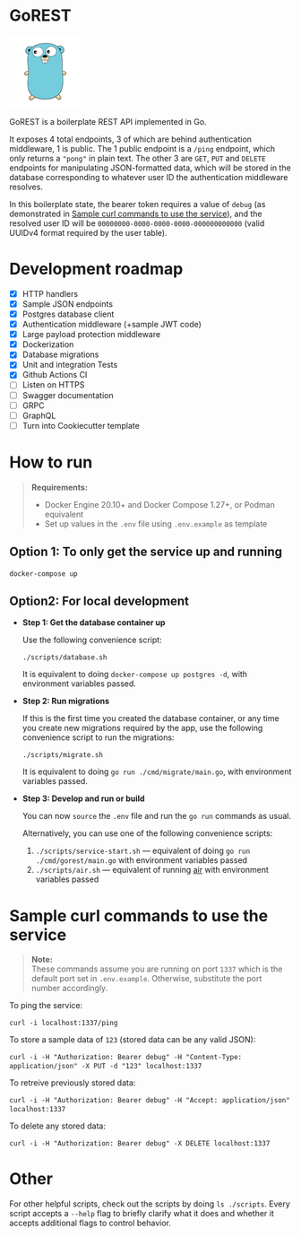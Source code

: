 # GoREST

![Gopher logo](gopher.png)

GoREST is a boilerplate REST API implemented in Go. 

It exposes 4 total endpoints, 3 of which are behind authentication middleware, 1 is public. The 1 public endpoint is a `/ping` endpoint, which only returns a `"pong"` in plain text. The other 3 are `GET`, `PUT` and `DELETE` endpoints for manipulating JSON-formatted data, which will be stored in the database corresponding to whatever user ID the authentication middleware resolves. 

In this boilerplate state, the bearer token requires a value of `debug` (as demonstrated in [Sample curl commands to use the service](#sample-curl-commands-to-use-the-service)), and the resolved user ID will be `00000000-0000-0000-0000-000000000000` (valid UUIDv4 format required by the user table).

# Development roadmap

- [x] HTTP handlers
- [x] Sample JSON endpoints
- [x] Postgres database client
- [x] Authentication middleware (+sample JWT code)
- [x] Large payload protection middleware
- [x] Dockerization 
- [x] Database migrations
- [x] Unit and integration Tests
- [x] Github Actions CI
- [ ] Listen on HTTPS
- [ ] Swagger documentation
- [ ] GRPC
- [ ] GraphQL
- [ ] Turn into Cookiecutter template

# How to run

> **Requirements:**
> 
> - Docker Engine 20.10+ and Docker Compose 1.27+, or Podman equivalent
> - Set up values in the `.env` file using `.env.example` as template

## Option 1: To only get the service up and running

    docker-compose up

## Option2: For local development

- **Step 1: Get the database container up**

  Use the following convenience script:
  
      ./scripts/database.sh
  
  It is equivalent to doing `docker-compose up postgres -d`, with environment variables passed.

- **Step 2: Run migrations**

  If this is the first time you created the database container, or any time you create new migrations required by the app, use the following convenience script to run the migrations:
  
      ./scripts/migrate.sh
  
  It is equivalent to doing `go run ./cmd/migrate/main.go`, with environment variables passed.

- **Step 3: Develop and run or build**

  You can now `source` the `.env` file and run the `go run` commands as usual. 
  
  Alternatively, you can use one of the following convenience scripts:
  
  1. `./scripts/service-start.sh` — equivalent of doing `go run ./cmd/gorest/main.go` with environment variables passed
  2. `./scripts/air.sh` — equivalent of running [air](http://github.com/cosmtrek/air) with environment variables passed

# Sample curl commands to use the service

> **Note:**  
> These commands assume you are running on port `1337` which is the default port set in `.env.example`. Otherwise, substitute the port number accordingly.

To ping the service:

    curl -i localhost:1337/ping

To store a sample data of `123` (stored data can be any valid JSON):

    curl -i -H "Authorization: Bearer debug" -H "Content-Type: application/json" -X PUT -d "123" localhost:1337

To retreive previously stored data:

    curl -i -H "Authorization: Bearer debug" -H "Accept: application/json" localhost:1337

To delete any stored data:

    curl -i -H "Authorization: Bearer debug" -X DELETE localhost:1337

# Other

For other helpful scripts, check out the scripts by doing `ls ./scripts`. Every script accepts a `--help` flag to briefly clarify what it does and whether it accepts additional flags to control behavior.
